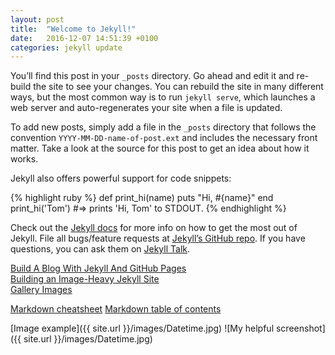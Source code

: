 ```yaml
---
layout: post
title:  "Welcome to Jekyll!"
date:   2016-12-07 14:51:39 +0100
categories: jekyll update
---
```

You’ll find this post in your `_posts` directory. Go ahead and edit it and re-build the site to see your changes. You can rebuild the site in many different ways, but the most common way is to run `jekyll serve`, which launches a web server and auto-regenerates your site when a file is updated.

To add new posts, simply add a file in the `_posts` directory that follows the convention `YYYY-MM-DD-name-of-post.ext` and includes the necessary front matter. Take a look at the source for this post to get an idea about how it works.

Jekyll also offers powerful support for code snippets:

{% highlight ruby %}
def print_hi(name)
  puts "Hi, #{name}"
end
print_hi('Tom')
#=> prints 'Hi, Tom' to STDOUT.
{% endhighlight %}

Check out the [Jekyll docs][jekyll-docs] for more info on how to get the most out of Jekyll. File all bugs/feature requests at [Jekyll’s GitHub repo][jekyll-gh]. If you have questions, you can ask them on [Jekyll Talk][jekyll-talk].

[Build A Blog With Jekyll And GitHub Pages][Build A Blog With Jekyll And GitHub Pages]  
[Building an Image-Heavy Jekyll Site][Building an Image-Heavy Jekyll Site]   
[Gallery Images][Gallery Images]  

[Markdown cheatsheet][Markdown cheatsheet]
[Markdown table of contents][Markdown table of contents]


[jekyll-docs]: http://jekyllrb.com/docs/home
[jekyll-gh]:   https://github.com/jekyll/jekyll
[jekyll-talk]: https://talk.jekyllrb.com/

[Build A Blog With Jekyll And GitHub Pages]: https://www.smashingmagazine.com/2014/08/build-blog-jekyll-github-pages/
[Building an Image-Heavy Jekyll Site]: http://benwilhelm.com/the-website/nerd-stuff/2014/12/21/building-an-image-heavy-jekyll-site/
[Gallery Images]: http://stackoverflow.com/questions/36448853/which-folder-should-i-put-my-static-files-in-jekyll  

[Markdown cheatsheet]: https://github.com/adam-p/markdown-here/wiki/Markdown-Cheatsheet
[Markdown table of contents]: http://stackoverflow.com/questions/11948245/markdown-to-create-pages-and-table-of-contents

[Image example]({{ site.url }}/images/Datetime.jpg)
![My helpful screenshot]({{ site.url }}/images/Datetime.jpg)
